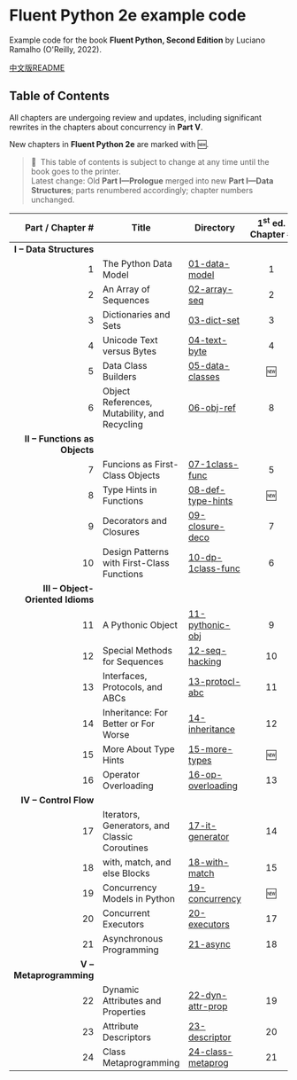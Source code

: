# Fluent Python 2e example code

Example code for the book **Fluent Python, Second Edition** by Luciano Ramalho (O'Reilly, 2022).

[中文版README](README-zh-cn.md)


## Table of Contents

All chapters are undergoing review and updates, including significant rewrites in the chapters about concurrency in **Part V**.

New chapters in **Fluent Python 2e** are marked with 🆕.

> 🚨 &nbsp;This table of contents is subject to change at any time until the book goes to the printer.<BR>
Latest change: Old **Part I—Prologue** merged into new **Part I—Data Structures**; parts renumbered accordingly; chapter numbers unchanged.

Part / Chapter #|Title|Directory|1<sup>st</sup> ed. Chapter&nbsp;#
---:|---|---|:---:
**I – Data Structures**|
1|The Python Data Model|[01-data-model](01-data-model)|1
2|An Array of Sequences|[02-array-seq](02-array-seq)|2
3|Dictionaries and Sets|[03-dict-set](03-dict-set)|3
4|Unicode Text versus Bytes|[04-text-byte](04-text-byte)|4
5|Data Class Builders|[05-data-classes](05-data-classes)|🆕
6|Object References, Mutability, and Recycling|[06-obj-ref](06-obj-ref)|8
**II – Functions as Objects**|
7|Funcions as First-Class Objects|[07-1class-func](07-1class-func)|5
8|Type Hints in Functions|[08-def-type-hints](08-def-type-hints)|🆕
9|Decorators and Closures|[09-closure-deco](09-closure-deco)|7
10|Design Patterns with First-Class Functions|[10-dp-1class-func](10-dp-1class-func)|6
**III – Object-Oriented Idioms**|
11|A Pythonic Object|[11-pythonic-obj](11-pythonic-obj)|9
12|Special Methods for Sequences|[12-seq-hacking](12-seq-hacking)|10
13|Interfaces, Protocols, and ABCs|[13-protocl-abc](13-protocol-abc)|11
14|Inheritance: For Better or For Worse|[14-inheritance](14-inheritance)|12
15|More About Type Hints|[15-more-types](15-more-types)|🆕
16|Operator Overloading|[16-op-overloading](16-op-overloading)|13
**IV – Control Flow**|
17|Iterators, Generators, and Classic Coroutines|[17-it-generator](17-it-generator)|14
18|with, match, and else Blocks|[18-with-match](18-with-match)|15
19|Concurrency Models in Python|[19-concurrency](19-concurrency)|🆕
20|Concurrent Executors|[20-executors](20-executors)|17
21|Asynchronous Programming|[21-async](21-async)|18
**V – Metaprogramming**|
22|Dynamic Attributes and Properties|[22-dyn-attr-prop](22-dyn-attr-prop)|19
23|Attribute Descriptors|[23-descriptor](23-descriptor)|20
24|Class Metaprogramming|[24-class-metaprog](24-class-metaprog)|21
